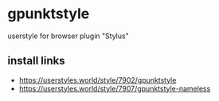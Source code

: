 # gpunktstyle
userstyle for browser plugin "Stylus"

## install links
* https://userstyles.world/style/7902/gpunktstyle
* https://userstyles.world/style/7907/gpunktstyle-nameless
